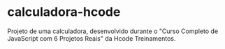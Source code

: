 # calculadora-hcode
Projeto de uma calculadora, desenvolvido durante o "Curso Completo de JavaScript com 6 Projetos Reais" da Hcode Treinamentos.
